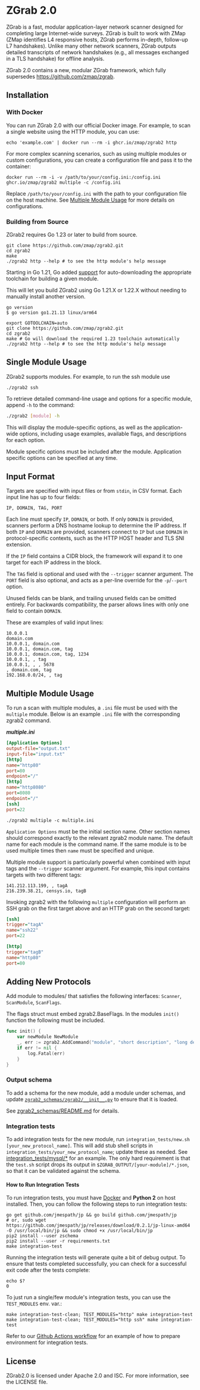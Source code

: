 ZGrab 2.0
=========

ZGrab is a fast, modular application-layer network scanner designed for completing large Internet-wide surveys. ZGrab is built to work with ZMap (ZMap identifies L4 responsive hosts, ZGrab performs in-depth, follow-up L7 handshakes). Unlike many other network scanners, ZGrab outputs detailed transcripts of network handshakes (e.g., all messages exchanged in a TLS handshake) for offline analysis.  

ZGrab 2.0 contains a new, modular ZGrab framework, which fully supersedes https://github.com/zmap/zgrab.

## Installation

### With Docker

You can run ZGrab 2.0 with our official Docker image. For example, to scan a single website using the HTTP module, you can use:

```shell
echo 'example.com' | docker run --rm -i ghcr.io/zmap/zgrab2 http
```

For more complex scanning scenarios, such as using multiple modules or custom configurations, you can create a configuration file and pass it to the container:

```shell
docker run --rm -i -v /path/to/your/config.ini:/config.ini ghcr.io/zmap/zgrab2 multiple -c /config.ini
```

Replace `/path/to/your/config.ini` with the path to your configuration file on the host machine. See [Multiple Module Usage](#multiple-module-usage) for more details on configurations.

### Building from Source

ZGrab2 requires Go 1.23 or later to build from source.

```shell
git clone https://github.com/zmap/zgrab2.git
cd zgrab2
make
./zgrab2 http --help # to see the http module's help message
```

Starting in Go 1.21, Go added [support](https://go.dev/doc/toolchain) for auto-downloading the appropriate toolchain for building a given module.

This will let you build ZGrab2 using Go 1.21.X or 1.22.X without needing to manually install another version.

```shell
go version
$ go version go1.21.13 linux/arm64

export GOTOOLCHAIN=auto
git clone https://github.com/zmap/zgrab2.git
cd zgrab2
make # Go will download the required 1.23 toolchain automatically
./zgrab2 http --help # to see the http module's help message
```

## Single Module Usage 

ZGrab2 supports modules. For example, to run the ssh module use

```shell
./zgrab2 ssh
```

To retrieve detailed command-line usage and options for a specific module, append `-h` to the command:

```bash
./zgrab2 [module] -h
```

This will display the module-specific options, as well as the application-wide options, including usage examples, available flags, and descriptions for each option. 

Module specific options must be included after the module. Application specific options can be specified at any time.

## Input Format

Targets are specified with input files or from `stdin`, in CSV format.  Each input line has up to four fields:

```text
IP, DOMAIN, TAG, PORT
```

Each line must specify `IP`, `DOMAIN`, or both.  If only `DOMAIN` is provided, scanners perform a DNS hostname lookup to determine the IP address.  If both `IP` and `DOMAIN` are provided, scanners connect to `IP` but use `DOMAIN` in protocol-specific contexts, such as the HTTP HOST header and TLS SNI extension.

If the `IP` field contains a CIDR block, the framework will expand it to one target for each IP address in the block.

The `TAG` field is optional and used with the `--trigger` scanner argument. The `PORT` field is also optional, and acts
as a per-line override for the `-p`/`--port` option.

Unused fields can be blank, and trailing unused fields can be omitted entirely.  For backwards compatibility, the parser allows lines with only one field to contain `DOMAIN`.

These are examples of valid input lines:

```text
10.0.0.1
domain.com
10.0.0.1, domain.com
10.0.0.1, domain.com, tag
10.0.0.1, domain.com, tag, 1234
10.0.0.1, , tag
10.0.0.1, , , 5678
, domain.com, tag
192.168.0.0/24, , tag

```

## Multiple Module Usage

To run a scan with multiple modules, a `.ini` file must be used with the `multiple` module. Below is an example `.ini` file with the corresponding zgrab2 command. 

***multiple.ini***
```ini
[Application Options]
output-file="output.txt"
input-file="input.txt"
[http]
name="http80"
port=80
endpoint="/"
[http]
name="http8080"
port=8080
endpoint="/"
[ssh]
port=22
```
```shell
./zgrab2 multiple -c multiple.ini
```
`Application Options` must be the initial section name. Other section names should correspond exactly to the relevant zgrab2 module name. The default name for each module is the command name. If the same module is to be used multiple times then `name` must be specified and unique. 

Multiple module support is particularly powerful when combined with input tags and the `--trigger` scanner argument. For example, this input contains targets with two different tags:

```text
141.212.113.199, , tagA
216.239.38.21, censys.io, tagB
```

Invoking zgrab2 with the following `multiple` configuration will perform an SSH grab on the first target above and an HTTP grab on the second target:

```ini
[ssh]
trigger="tagA"
name="ssh22"
port=22

[http]
trigger="tagB"
name="http80"
port=80
```

## Adding New Protocols 

Add module to modules/ that satisfies the following interfaces: `Scanner`, `ScanModule`, `ScanFlags`.

The flags struct must embed zgrab2.BaseFlags. In the modules `init()` function the following must be included. 

```go
func init() {
    var newModule NewModule
    _, err := zgrab2.AddCommand("module", "short description", "long description of module", portNumber, &newModule)
    if err != nil {
        log.Fatal(err)
    }
}
```

### Output schema

To add a schema for the new module, add a module under schemas, and update [`zgrab2_schemas/zgrab2/__init__.py`](zgrab2_schemas/zgrab2/__init__.py) to ensure that it is loaded.

See [zgrab2_schemas/README.md](zgrab2_schemas/README.md) for details.

### Integration tests
To add integration tests for the new module, run `integration_tests/new.sh [your_new_protocol_name]`.
This will add stub shell scripts in `integration_tests/your_new_protocol_name`; update these as needed.
See [integration_tests/mysql/*](integration_tests/mysql) for an example.
The only hard requirement is that the `test.sh` script drops its output in `$ZGRAB_OUTPUT/[your-module]/*.json`, so that it can be validated against the schema.

#### How to Run Integration Tests

To run integration tests, you must have [Docker](https://www.docker.com/) and **Python 2** on host installed. Then, you can follow the following steps to run integration tests:

```shell
go get github.com/jmespath/jp && go build github.com/jmespath/jp
# or, sudo wget https://github.com/jmespath/jp/releases/download/0.2.1/jp-linux-amd64 -O /usr/local/bin/jp && sudo chmod +x /usr/local/bin/jp
pip2 install --user zschema
pip2 install --user -r requirements.txt
make integration-test
```

Running the integration tests will generate quite a bit of debug output. To ensure that tests completed successfully, you can check for a successful exit code after the tests complete:

```shell
echo $?
0
```

To just run a single/few module's integration tests, you can use the `TEST_MODULES` env. var.:

```shell
make integration-test-clean; TEST_MODULES="http" make integration-test
make integration-test-clean; TEST_MODULES="http ssh" make integration-test
```

Refer to our [Github Actions workflow](.github/workflows/integration-test.yml) for an example of how to prepare environment for integration tests.

## License
ZGrab2.0 is licensed under Apache 2.0 and ISC. For more information, see the LICENSE file.
